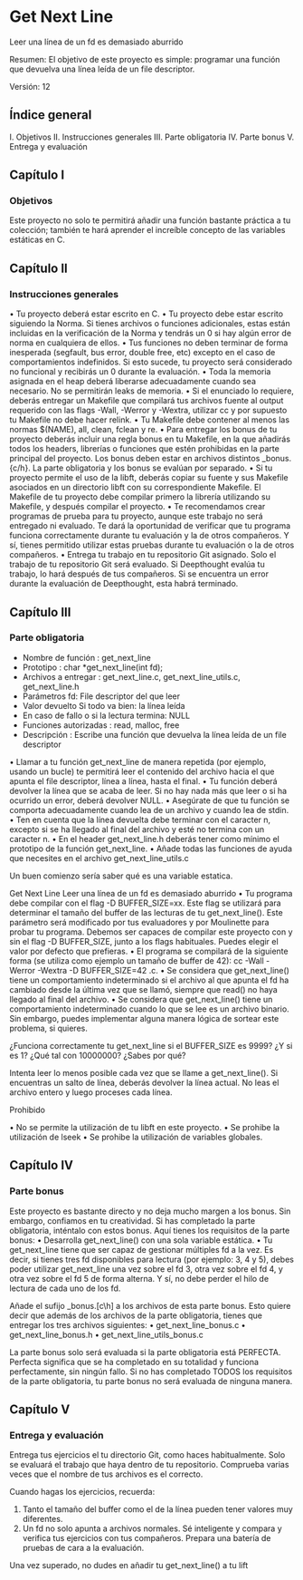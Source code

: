 # Get Next Line
Leer una línea de un fd es demasiado aburrido

Resumen: El objetivo de este proyecto es simple: programar una función que devuelva una línea leída de un file descriptor.

Versión: 12

## Índice general

I. Objetivos
II. Instrucciones generales
III. Parte obligatoria
IV. Parte bonus
V. Entrega y evaluación

## Capítulo I
### Objetivos

Este proyecto no solo te permitirá añadir una función bastante práctica a tu colección; también te hará aprender el increíble concepto de las variables estáticas en C.

## Capítulo II
### Instrucciones generales

• Tu proyecto deberá estar escrito en C.
• Tu proyecto debe estar escrito siguiendo la Norma. Si tienes archivos o funciones adicionales, estas están incluidas en la verificación de la Norma y tendrás un 0 si hay algún error de norma en cualquiera de ellos.
• Tus funciones no deben terminar de forma inesperada (segfault, bus error, double free, etc) excepto en el caso de comportamientos indefinidos. Si esto sucede, tu proyecto será considerado no funcional y recibirás un 0 durante la evaluación.
• Toda la memoria asignada en el heap deberá liberarse adecuadamente cuando sea necesario. No se permitirán leaks de memoria.
• Si el enunciado lo requiere, deberás entregar un Makefile que compilará tus archivos fuente al output requerido con las flags -Wall, -Werror y -Wextra, utilizar cc y por supuesto tu Makefile no debe hacer relink.
• Tu Makefile debe contener al menos las normas $(NAME), all, clean, fclean y re.
• Para entregar los bonus de tu proyecto deberás incluir una regla bonus en tu Makefile, en la que añadirás todos los headers, librerías o funciones que estén prohibidas en la parte principal del proyecto. Los bonus deben estar en archivos distintos _bonus.{c/h}. La parte obligatoria y los bonus se evalúan por separado.
• Si tu proyecto permite el uso de la libft, deberás copiar su fuente y sus Makefile asociados en un directorio libft con su correspondiente Makefile. El Makefile de tu proyecto debe compilar primero la librería utilizando su Makefile, y después compilar el proyecto.
• Te recomendamos crear programas de prueba para tu proyecto, aunque este trabajo no será entregado ni evaluado. Te dará la oportunidad de verificar que tu programa funciona correctamente durante tu evaluación y la de otros compañeros. Y sí, tienes permitido utilizar estas pruebas durante tu evaluación o la de otros compañeros.
• Entrega tu trabajo en tu repositorio Git asignado. Solo el trabajo de tu repositorio Git será evaluado. Si Deepthought evalúa tu trabajo, lo hará después de tus compañeros. Si se encuentra un error durante la evaluación de Deepthought, esta habrá
terminado.

## Capítulo III
### Parte obligatoria

-   Nombre de función : get_next_line
-   Prototipo : char *get_next_line(int fd);
-   Archivos a entregar : get_next_line.c, get_next_line_utils.c, get_next_line.h
-   Parámetros fd: File descriptor del que leer
-   Valor devuelto Si todo va bien: la línea leída
-   En caso de fallo o si la lectura termina: NULL
-   Funciones autorizadas : read, malloc, free
-   Descripción : Escribe una función que devuelva la línea leída de un file descriptor

• Llamar a tu función get_next_line de manera repetida (por ejemplo, usando un bucle) te permitirá leer el contenido del archivo hacia el que apunta el file descriptor, línea a línea, hasta el final.
• Tu función deberá devolver la línea que se acaba de leer. Si no hay nada más que leer o si ha ocurrido un error, deberá devolver NULL.
• Asegúrate de que tu función se comporta adecuadamente cuando lea de un archivo y cuando lea de stdin.
• Ten en cuenta que la línea devuelta debe terminar con el caracter n, excepto si se ha llegado al final del archivo y esté no termina con un caracter n.
• En el header get_next_line.h deberás tener como mínimo el prototipo de la función get_next_line.
• Añade todas las funciones de ayuda que necesites en el archivo get_next_line_utils.c

Un buen comienzo sería saber qué es una variable estatica.

Get Next Line Leer una línea de un fd es demasiado aburrido
• Tu programa debe compilar con el flag -D BUFFER_SIZE=xx. Este flag se utilizará para determinar el tamaño del buffer de las lecturas de tu get_next_line(). Este parámetro será modificado por tus evaluadores y por Moulinette para probar tu programa.
Debemos ser capaces de compilar este proyecto con y sin el flag -D BUFFER_SIZE, junto a los flags habituales. Puedes elegir el valor por defecto que prefieras.
• El programa se compilará de la siguiente forma (se utiliza como ejemplo un tamaño de buffer de 42): cc -Wall -Werror -Wextra -D BUFFER_SIZE=42 <archivos>.c.
• Se considera que get_next_line() tiene un comportamiento indeterminado si el archivo al que apunta el fd ha cambiado desde la última vez que se llamó, siempre que read() no haya llegado al final del archivo.
• Se considera que get_next_line() tiene un comportamiento indeterminado cuando lo que se lee es un archivo binario. Sin embargo, puedes implementar alguna manera lógica de sortear este problema, si quieres. 

¿Funciona correctamente tu get_next_line si el BUFFER_SIZE es 9999? ¿Y si es 1? ¿Qué tal con 10000000? ¿Sabes por qué?

Intenta leer lo menos posible cada vez que se llame a get_next_line(). Si encuentras un salto de línea, deberás devolver la línea actual. No leas el archivo entero y luego proceses cada línea. 

Prohibido

• No se permite la utilización de tu libft en este proyecto.
• Se prohibe la utilización de lseek
• Se prohibe la utilización de variables globales.

## Capítulo IV
### Parte bonus

Este proyecto es bastante directo y no deja mucho margen a los bonus. Sin embargo, confiamos en tu creatividad. Si has completado la parte obligatoria, inténtalo con estos bonus.
Aquí tienes los requisitos de la parte bonus:
• Desarrolla get_next_line() con una sola variable estática.
• Tu get_next_line tiene que ser capaz de gestionar múltiples fd a la vez. Es decir, si tienes tres fd disponibles para lectura (por ejemplo: 3, 4 y 5), debes poder utilizar get_next_line una vez sobre el fd 3, otra vez sobre el fd 4, y otra vez sobre el fd 5 de forma alterna. Y sí, no debe perder el hilo de lectura de cada uno de los fd.

Añade el sufijo _bonus.[c\h] a los archivos de esta parte bonus. Esto quiere decir que además de los archivos de la parte obligatoria, tienes que entregar los tres archivos siguientes:
• get_next_line_bonus.c
• get_next_line_bonus.h
• get_next_line_utils_bonus.c

La parte bonus solo será evaluada si la parte obligatoria está PERFECTA. Perfecta significa que se ha completado en su totalidad y funciona perfectamente, sin ningún fallo. Si no has completado TODOS los requisitos de la parte obligatoria, tu parte bonus no será evaluada de ninguna manera.

## Capítulo V
### Entrega y evaluación

Entrega tus ejercicios el tu directorio Git, como haces habitualmente. Solo se evaluará el trabajo que haya dentro de tu repositorio. Comprueba varias veces que el nombre de tus archivos es el correcto.

Cuando hagas los ejercicios, recuerda:
1) Tanto el tamaño del buffer como el de la línea pueden tener
valores muy diferentes.
2) Un fd no solo apunta a archivos normales.
Sé inteligente y compara y verifica tus ejercicios con tus compañeros. Prepara una batería de pruebas de cara a la evaluación.

Una vez superado, no dudes en añadir tu get_next_line() a tu lift
